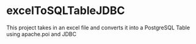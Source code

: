# excelToSQLTableJDBC

This project takes in an excel file and converts it into a PostgreSQL Table using apache.poi and JDBC
